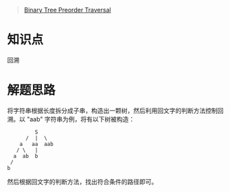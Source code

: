 > [Binary Tree Preorder Traversal](https://leetcode.com/problems/binary-tree-preorder-traversal/)

# 知识点
回溯

# 解题思路
将字符串根据长度拆分成子串，构造出一颗树，然后利用回文字的判断方法控制回溯。以 "aab" 字符串为例，将有以下树被构造：
```
         S
      /  |  \
    a   aa  aab
   / \   |
  a  ab  b 
 / 
b
```

然后根据回文字的判断方法，找出符合条件的路径即可。